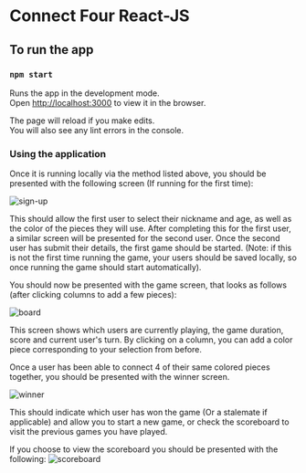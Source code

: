 # Connect Four React-JS

## To run the app
### `npm start`

Runs the app in the development mode.\
Open [http://localhost:3000](http://localhost:3000) to view it in the browser.

The page will reload if you make edits.\
You will also see any lint errors in the console.


### Using the application
Once it is running locally via the method listed above, you should be presented with the following screen (If running for the first time):

![sign-up](https://user-images.githubusercontent.com/50091942/204851714-74e94635-563e-4b3c-b345-2c76f77310d1.PNG)

This should allow the first user to select their nickname and age, as well as the color of the pieces they will use. After completing this for the first user,  a similar screen will be presented for the second user. Once the second user has submit their details, the first game should be started. (Note: if this is not the first time running the game, your users should be saved locally, so once running the game should start automatically).

You should now be presented with the game screen, that looks as follows (after clicking columns to add a few pieces):

![board](https://user-images.githubusercontent.com/50091942/204852257-4954740c-a461-4e0b-afc4-9b712d6a04f2.png)

This screen shows which users are currently playing, the game duration, score and current user's turn. By clicking on a column, you can add a color piece corresponding to your selection from before. 

Once a user has been able to connect 4 of their same colored pieces together, you should be presented with the winner screen. 

![winner](https://user-images.githubusercontent.com/50091942/204852620-77ce45f9-67d7-42d6-b78b-54386a894aed.png)

This should indicate which user has won the game (Or a stalemate if applicable) and allow you to start a new game, or check the scoreboard to visit the previous games you have played. 

If you choose to view the scoreboard you should be presented with the following:
![scoreboard](https://user-images.githubusercontent.com/50091942/204853055-fb1542cf-6ed4-4c8d-994e-e65a650098f7.png)
